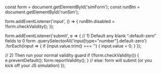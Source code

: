 const form   = document.getElementById('simForm');
const runBtn = document.getElementById('runSim');

form.addEventListener('input', () => {
  runBtn.disabled = !form.checkValidity();
});

form.addEventListener('submit', e => {
  // 1) Default any blank “.default-zero” fields to 0
  form
    .querySelectorAll('input[type="number"].default-zero')
    .forEach(input => {
      if (input.value.trim() === '') {
        input.value = 0;
      }
    });

  // 2) Then run your normal validity guard
  if (!form.checkValidity()) {
    e.preventDefault();
    form.reportValidity();
  }
  // else: form will submit (or you kick off your JS simulation)
});
